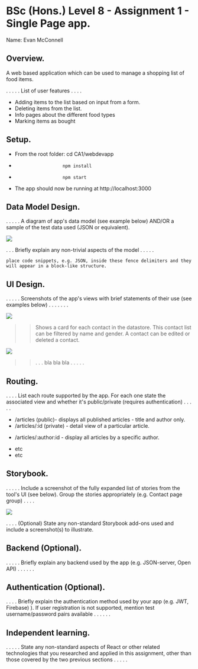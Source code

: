 # BSc (Hons.) Level 8 - Assignment 1 - Single Page app.

Name: Evan McConnell

## Overview.

A web based application which can be used to manage a shopping list of food items.

. . . . . List of user features  . . . .

- Adding items to the list based on input from a form.
- Deleting items from the list.
- Info pages about the different food types
- Marking items as bought

## Setup.

- From the root folder: cd CA1/webdevapp
-                       npm install
-                       npm start
- The app should now be running at http://localhost:3000

## Data Model Design.

. . . . . A diagram of app's data model (see example below) AND/OR a sample of the test data used (JSON or equivalent).

![][model]

. . . Briefly explain any non-trivial aspects of the model . . . . .

~~~
place code snippets, e.g. JSON, inside these fence delimiters and they will appear in a block-like structure.
~~~
## UI Design.

. . . . . Screenshots of the app's views with brief statements of their use (see examples below) . . . . . . .

![][main]

>> Shows a card for each contact in the datastore. This contact list can be filtered by name and gender. A contact can be edited or deleted a contact. 

![][detail]

>> . . . bla bla bla . . . . . 

## Routing.

. . . . List each route supported by the app. For each one state the associated view and whether it's public/private (requires authentication) . . . . .

- /articles (public)- displays all published articles - title and author only.
- /articles/:id (private) - detail view of a particular article.
+ /articles/:author:id - display all articles by a specific author.
- etc
- etc

## Storybook.

. . . . . Include a screenshot of the fully expanded list of stories from the tool's UI (see below). Group the stories appropriately (e.g. Contact page group) . . . .

![][stories]

. . . . (Optional) State any non-standard Storybook add-ons used and include a screenshot(s) to illustrate.

## Backend (Optional).

. . . . . Briefly explain any backend used by the app (e.g. JSON-server, Open API) . . . . . .  

## Authentication (Optional).

. . . . Briefly explain the authentication method used by your app (e.g. JWT, Firebase) ). If user registration is not supported, mention test username/password pairs available . . . . . .

## Independent learning.

. . . . . State any non-standard aspects of React or other related technologies that you researched and applied in this assignment, other than those covered by the two previous sections . . . . .

[model]: ./img/model.png
[main]: ./img/main.png
[detail]: ./img/detail.png
[stories]: ./img/stories.png
